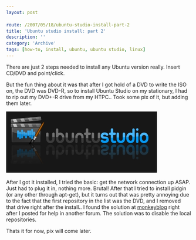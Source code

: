 ```yaml
---
layout: post

route: /2007/05/18/ubuntu-studio-install-part-2
title: 'Ubuntu studio install: part 2'
description: ''
category: 'Archive'
tags: [how-to, install, ubuntu, ubuntu studio, linux]
---
```


There are just 2 steps needed to install any Ubuntu version really. Insert
CD/DVD and point/click.

But the fun thing about it was that after I got hold of a DVD to write the ISO
on, the DVD was DVD-R, so to install Ubuntu Studio on my stationary, I had to
rip out my DVD+-R drive from my HTPC.. Took some pix of it, but adding them
later.

<img src="/assets/img/blog/imga22ebea86c37fcb440ac1dc8890221c9.jpg" class="img-responsive img-rounded img-thumbnail"/>

After I got it installed, I tried the basic: get the network connection up ASAP.
Just had to plug it in, nothing more. Brutal! After that I tried to install
pidgin (or any other through apt-get), but it turns out that was pretty annoying
due to the fact that the first repository in the list was the DVD, and I removed
that drive right after the install.. I found the solution at
<a class="ph" target="_blank" rel="noopener noreferrer" href="http://monkeyblog.org/ubuntu/installing/#enabling_extra_repositories">monkeyblog</a>
right after I posted for help in another forum. The solution was to disable the
local repositories.

Thats it for now, pix will come later.
